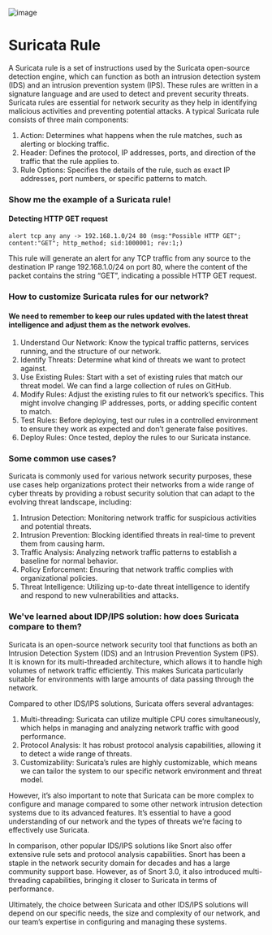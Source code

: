 ![image](https://github.com/bmw-ece-ntust/internship/assets/138283247/6134f6e5-647f-49e5-931f-fc43fe4d2b22)

# Suricata Rule

A Suricata rule is a set of instructions used by the Suricata open-source detection engine, which can function as both an intrusion detection system (IDS) and an intrusion prevention system (IPS). These rules are written in a signature language and are used to detect and prevent security threats. Suricata rules are essential for network security as they help in identifying malicious activities and preventing potential attacks. A typical Suricata rule consists of three main components:

1. Action: Determines what happens when the rule matches, such as alerting or blocking traffic.
2. Header: Defines the protocol, IP addresses, ports, and direction of the traffic that the rule applies to.
3. Rule Options: Specifies the details of the rule, such as exact IP addresses, port numbers, or specific patterns to match.

### Show me the example of a Suricata rule!

#### Detecting HTTP GET request
```
alert tcp any any -> 192.168.1.0/24 80 (msg:"Possible HTTP GET"; content:"GET"; http_method; sid:1000001; rev:1;)

```
This rule will generate an alert for any TCP traffic from any source to the destination IP range 192.168.1.0/24 on port 80, where the content of the packet contains the string “GET”, indicating a possible HTTP GET request.

### How to customize Suricata rules for our network?

#### We need to remember to keep our rules updated with the latest threat intelligence and adjust them as the network evolves.

1. Understand Our Network: Know the typical traffic patterns, services running, and the structure of our network.
2. Identify Threats: Determine what kind of threats we want to protect against.
3. Use Existing Rules: Start with a set of existing rules that match our threat model. We can find a large collection of rules on GitHub.
4. Modify Rules: Adjust the existing rules to fit our network’s specifics. This might involve changing IP addresses, ports, or adding specific content to match.
5. Test Rules: Before deploying, test our rules in a controlled environment to ensure they work as expected and don’t generate false positives.
6. Deploy Rules: Once tested, deploy the rules to our Suricata instance.

### Some common use cases?

Suricata is commonly used for various network security purposes, these use cases help organizations protect their networks from a wide range of cyber threats by providing a robust security solution that can adapt to the evolving threat landscape, including:
1. Intrusion Detection: Monitoring network traffic for suspicious activities and potential threats.
2. Intrusion Prevention: Blocking identified threats in real-time to prevent them from causing harm.
3. Traffic Analysis: Analyzing network traffic patterns to establish a baseline for normal behavior.
4. Policy Enforcement: Ensuring that network traffic complies with organizational policies.
5. Threat Intelligence: Utilizing up-to-date threat intelligence to identify and respond to new vulnerabilities and attacks.

### We've learned about IDP/IPS solution: how does Suricata compare to them?

Suricata is an open-source network security tool that functions as both an Intrusion Detection System (IDS) and an Intrusion Prevention System (IPS). It is known for its multi-threaded architecture, which allows it to handle high volumes of network traffic efficiently. This makes Suricata particularly suitable for environments with large amounts of data passing through the network.

Compared to other IDS/IPS solutions, Suricata offers several advantages:

1. Multi-threading: Suricata can utilize multiple CPU cores simultaneously, which helps in managing and analyzing network traffic with good performance.
2. Protocol Analysis: It has robust protocol analysis capabilities, allowing it to detect a wide range of threats.
3. Customizability: Suricata’s rules are highly customizable, which means we can tailor the system to our specific network environment and threat model.

However, it’s also important to note that Suricata can be more complex to configure and manage compared to some other network intrusion detection systems due to its advanced features. It’s essential to have a good understanding of our network and the types of threats we’re facing to effectively use Suricata.

In comparison, other popular IDS/IPS solutions like Snort also offer extensive rule sets and protocol analysis capabilities. Snort has been a staple in the network security domain for decades and has a large community support base. However, as of Snort 3.0, it also introduced multi-threading capabilities, bringing it closer to Suricata in terms of performance.

Ultimately, the choice between Suricata and other IDS/IPS solutions will depend on our specific needs, the size and complexity of our network, and our team’s expertise in configuring and managing these systems.
